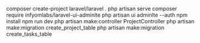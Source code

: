 composer create-project laravel/laravel .
php artisan serve
composer require infyomlabs/laravel-ui-adminlte
php artisan ui adminlte --auth
npm install 
npm run dev
php artisan make:controller ProjectController
php artisan make:migration create_project_table
php artisan make:migration create_tasks_table 
